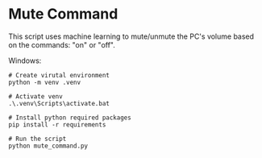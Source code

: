 Mute Command
===============

This script uses machine learning to mute/unmute the PC's volume based on the 
commands: "on" or "off".



Windows:
```
# Create virutal environment
python -m venv .venv

# Activate venv
.\.venv\Scripts\activate.bat

# Install python required packages
pip install -r requirements

# Run the script
python mute_command.py
```

